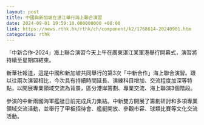 ```yaml
---
layout: post
title: 中國與新加坡在湛江舉行海上聯合演習
date: 2024-09-01 19:59:10.000000000 +08:00
link: https://news.rthk.hk/rthk/ch/component/k2/1768614-20240901.htm
categories: rthk
---
```


「中新合作-2024」海上聯合演習今天上午在廣東湛江某軍港舉行開幕式，演習將持續至星期四結束。

新華社報道，這是中國和新加坡共同舉行的第3次「中新合作」海上聯合演習。跟以往兩次演習相比，今次具有持續時間延長、演練科目增加、交流程度加深等特點，以開展專業領域交流為背景，區分港岸籌劃、專業交流、海上聯演3個階段。

參演的中新兩國海軍艦艇日前完成兵力集結。中新雙方開展了籌劃研討和多項專業領域交流活動，並舉行了甲板招待會、艦艇開放、參觀市容、球類比賽等文化交流活動。
